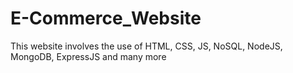 # E-Commerce_Website
 This website involves the use of HTML, CSS, JS, NoSQL, NodeJS, MongoDB, ExpressJS and many more
